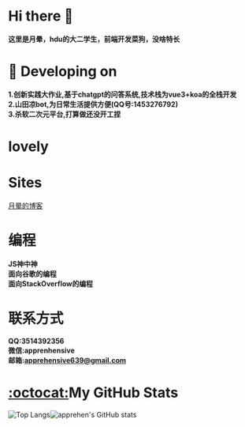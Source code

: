 # Hi there 👋

**这里是月晕，hdu的大二学生，前端开发菜狗，没啥特长**
# 🔭 Developing on
**1.创新实践大作业,基于chatgpt的问答系统,技术栈为vue3+koa的全栈开发**  
**2.山田凉bot,为日常生活提供方便(QQ号:1453276792)**  
**3.杀软二次元平台,打算做还没开工捏**  

# lovely


# Sites
[月晕的博客](https://blog.apprehen.space)

# 编程
**JS神中神**  
**面向谷歌的编程**  
**面向StackOverflow的编程**

# 联系方式
**QQ:3514392356**  
**微信:apprenhensive**  
**邮箱:apprehensive639@gmail.com** 

# [:octocat:](https://github.githubassets.com/images/icons/emoji/octocat.png)My GitHub Stats
![Top Langs](https://github-readme-stats.vercel.app/api/top-langs/?username=apprehen&langs_count=5&theme=tokyonight)![apprehen's GitHub stats](https://github-readme-stats.vercel.app/api?username=apprehen&show_icons=true&theme=tokyonight)

